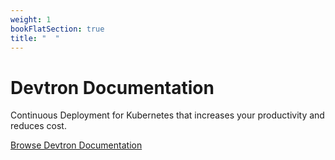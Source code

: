 ```yaml
---
weight: 1
bookFlatSection: true
title: "  "
---
```

# Devtron Documentation 

Continuous Deployment for Kubernetes that increases your productivity and reduces cost.

  [Browse Devtron Documentation](https://devtron.gitlab.io/tutorials-dev/docs/example/reference/)